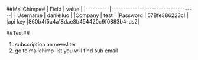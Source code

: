 ##MailChimp##
| Field    | value                              |
|----------|------------------------------------|
| Username | danielluo                          |
|Company   | test                               |
|Password  | 57Bfe386223c!                      |
|api key   |860b4f5a4a18dae3b454420c9f0883b4-us2|

##Test##
1. subscription an newsliter
2. go to mailchimp list you will find sub email